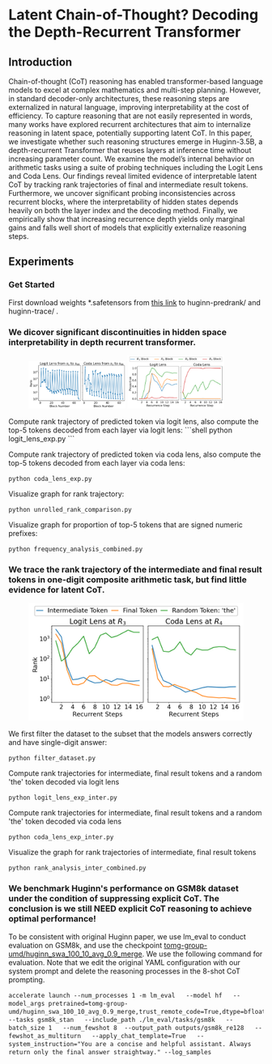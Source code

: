 # Latent Chain-of-Thought? Decoding the Depth-Recurrent Transformer

## Introduction
Chain-of-thought (CoT) reasoning has enabled transformer-based language models to excel at complex mathematics and multi-step planning. However, in standard decoder-only architectures, these reasoning steps are externalized in natural language, improving interpretability at the cost of efficiency. To capture reasoning that are not easily represented in words, many works have explored recurrent architectures that aim to internalize reasoning in latent space, potentially supporting latent CoT. In this paper, we investigate whether such reasoning structures emerge in Huginn-3.5B, a depth-recurrent Transformer that reuses layers at inference time without increasing parameter count. We examine the model’s internal behavior on arithmetic tasks using a suite of probing techniques including the Logit Lens and Coda Lens. Our findings reveal limited evidence of interpretable latent CoT by tracking rank trajectories of final and intermediate result tokens. Furthermore, we uncover significant probing inconsistencies across recurrent blocks, where the interpretability of hidden states depends heavily on both the layer index and the decoding method. Finally, we empirically show that increasing recurrence depth yields only marginal gains and falls well short of models that explicitly externalize reasoning steps.

## Experiments
### Get Started
First download weights *.safetensors from [this link](https://huggingface.co/tomg-group-umd/huginn-0125/commit/2a364bd96e3eaa831be324f7c1f9e74892e4e594) to huginn-predrank/ and huginn-trace/ .

### We dicover significant discontinuities in hidden space interpretability in depth recurrent transformer.
<figure>
<img src="graphs/lens_comparison_unrolled_rank_with_prelude.png", width=45%>
<img src="graphs/arithmetic_numeric_combined.png", width=45%>
</figure>
Compute rank trajectory of predicted token via logit lens, also compute the top-5 tokens decoded from each layer via logit lens:
```shell
python logit_lens_exp.py
```

Compute rank trajectory of predicted token via coda lens, also compute the top-5 tokens decoded from each layer via coda lens:
```shell
python coda_lens_exp.py
```

Visualize graph for rank trajectory: 
```shell
python unrolled_rank_comparison.py
```

Visualize graph for proportion of top-5 tokens that are signed numeric prefixes: 
```shell
python frequency_analysis_combined.py
```


### We trace the rank trajectory of the intermediate and final result tokens in one-digit composite arithmetic task, but find little evidence for latent CoT.

<figure>
<img src="graphs/inter_block.png">
</figure>

We first filter the dataset to the subset that the models answers correctly and have single-digit answer:
```shell
python filter_dataset.py 
```

Compute rank trajectories for intermediate, final result tokens and a random 'the' token decoded via logit lens
```shell
python logit_lens_exp_inter.py
```

Compute rank trajectories for intermediate, final result tokens and a random 'the' token decoded via coda lens
```shell
python coda_lens_exp_inter.py
```

Visualize the graph for rank trajectories of intermediate, final result tokens
```shell
python rank_analysis_inter_combined.py
```


### We benchmark Huginn's performance on GSM8k dataset under the condition of suppressing explicit CoT. The conclusion is we still NEED explicit CoT reasoning to achieve optimal performance!

To be consistent with original Huginn paper, we use lm_eval to conduct evaluation on GSM8k, and use the checkpoint [tomg-group-umd/huginn_swa_100_10_avg_0.9_merge](https://huggingface.co/tomg-group-umd/huginn_swa_75_7_ema_0.9_merge/tree/main). We use the following command for evaluation. Note that we edit the original YAML configuration with our system prompt and delete the reasoning processes in the 8-shot CoT prompting.

```shell
accelerate launch --num_processes 1 -m lm_eval   --model hf   --model_args pretrained=tomg-group-umd/huginn_swa_100_10_avg_0.9_merge,trust_remote_code=True,dtype=bfloat16,mean_recurrence=128   
--tasks gsm8k_stan   --include_path ./lm_eval/tasks/gsm8k   --batch_size 1   --num_fewshot 8  --output_path outputs/gsm8k_re128   --fewshot_as_multiturn   --apply_chat_template=True   --system_instruction="You are a concise and helpful assistant. Always return only the final answer straightway." --log_samples
```